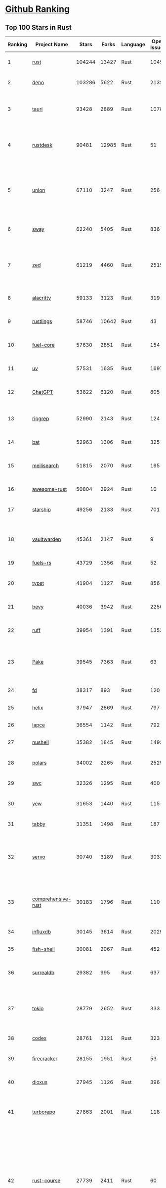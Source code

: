 [Github Ranking](../README.md)
==========

## Top 100 Stars in Rust

| Ranking | Project Name | Stars | Forks | Language | Open Issues | Description | Last Commit |
| ------- | ------------ | ----- | ----- | -------- | ----------- | ----------- | ----------- |
| 1 | [rust](https://github.com/rust-lang/rust) | 104244 | 13427 | Rust | 10455 | Empowering everyone to build reliable and efficient software. | 2025-06-12T04:04:55Z |
| 2 | [deno](https://github.com/denoland/deno) | 103286 | 5622 | Rust | 2132 | A modern runtime for JavaScript and TypeScript. | 2025-06-12T02:56:13Z |
| 3 | [tauri](https://github.com/tauri-apps/tauri) | 93428 | 2889 | Rust | 1078 | Build smaller, faster, and more secure desktop and mobile applications with a web frontend. | 2025-06-11T13:37:00Z |
| 4 | [rustdesk](https://github.com/rustdesk/rustdesk) | 90481 | 12985 | Rust | 51 | An open-source remote desktop application designed for self-hosting, as an alternative to TeamViewer. | 2025-06-11T05:28:51Z |
| 5 | [union](https://github.com/unionlabs/union) | 67110 | 3247 | Rust | 256 | The trust-minimized, zero-knowledge bridging protocol, designed for censorship resistance, extremely high security, and usage in decentralized finance. | 2025-06-11T23:36:48Z |
| 6 | [sway](https://github.com/FuelLabs/sway) | 62240 | 5405 | Rust | 836 | 🌴 Empowering everyone to build reliable and efficient smart contracts. | 2025-06-12T03:35:30Z |
| 7 | [zed](https://github.com/zed-industries/zed) | 61219 | 4460 | Rust | 2515 | Code at the speed of thought – Zed is a high-performance, multiplayer code editor from the creators of Atom and Tree-sitter. | 2025-06-12T01:24:20Z |
| 8 | [alacritty](https://github.com/alacritty/alacritty) | 59133 | 3123 | Rust | 319 | A cross-platform, OpenGL terminal emulator. | 2025-05-31T01:29:24Z |
| 9 | [rustlings](https://github.com/rust-lang/rustlings) | 58746 | 10642 | Rust | 43 | :crab: Small exercises to get you used to reading and writing Rust code! | 2025-06-03T08:32:01Z |
| 10 | [fuel-core](https://github.com/FuelLabs/fuel-core) | 57630 | 2851 | Rust | 154 | Rust full node implementation of the Fuel v2 protocol. | 2025-06-11T14:57:18Z |
| 11 | [uv](https://github.com/astral-sh/uv) | 57531 | 1635 | Rust | 1697 | An extremely fast Python package and project manager, written in Rust. | 2025-06-12T03:12:52Z |
| 12 | [ChatGPT](https://github.com/lencx/ChatGPT) | 53822 | 6120 | Rust | 805 | 🔮 ChatGPT Desktop Application (Mac, Windows and Linux) | 2024-08-29T17:58:11Z |
| 13 | [ripgrep](https://github.com/BurntSushi/ripgrep) | 52990 | 2143 | Rust | 124 | ripgrep recursively searches directories for a regex pattern while respecting your gitignore | 2025-05-30T12:30:52Z |
| 14 | [bat](https://github.com/sharkdp/bat) | 52963 | 1306 | Rust | 325 | A cat(1) clone with wings. | 2025-06-02T16:50:38Z |
| 15 | [meilisearch](https://github.com/meilisearch/meilisearch) | 51815 | 2070 | Rust | 195 | A lightning-fast search engine API bringing AI-powered hybrid search to your sites and applications. | 2025-06-11T15:55:38Z |
| 16 | [awesome-rust](https://github.com/rust-unofficial/awesome-rust) | 50804 | 2924 | Rust | 10 | A curated list of Rust code and resources. | 2025-06-11T13:43:00Z |
| 17 | [starship](https://github.com/starship/starship) | 49256 | 2133 | Rust | 701 | ☄🌌️  The minimal, blazing-fast, and infinitely customizable prompt for any shell! | 2025-06-12T01:36:00Z |
| 18 | [vaultwarden](https://github.com/dani-garcia/vaultwarden) | 45361 | 2147 | Rust | 9 | Unofficial Bitwarden compatible server written in Rust, formerly known as bitwarden_rs | 2025-06-02T19:47:12Z |
| 19 | [fuels-rs](https://github.com/FuelLabs/fuels-rs) | 43729 | 1356 | Rust | 52 | Fuel Network Rust SDK | 2025-06-12T03:38:50Z |
| 20 | [typst](https://github.com/typst/typst) | 41904 | 1127 | Rust | 856 | A new markup-based typesetting system that is powerful and easy to learn. | 2025-06-11T19:05:23Z |
| 21 | [bevy](https://github.com/bevyengine/bevy) | 40036 | 3942 | Rust | 2256 | A refreshingly simple data-driven game engine built in Rust | 2025-06-12T02:50:33Z |
| 22 | [ruff](https://github.com/astral-sh/ruff) | 39954 | 1391 | Rust | 1353 | An extremely fast Python linter and code formatter, written in Rust. | 2025-06-12T03:50:37Z |
| 23 | [Pake](https://github.com/tw93/Pake) | 39545 | 7363 | Rust | 63 | 🤱🏻 Turn any webpage into a desktop app with Rust.  🤱🏻 利用 Rust 轻松构建轻量级多端桌面应用 | 2025-03-25T12:35:16Z |
| 24 | [fd](https://github.com/sharkdp/fd) | 38317 | 893 | Rust | 120 | A simple, fast and user-friendly alternative to 'find' | 2025-06-08T21:08:34Z |
| 25 | [helix](https://github.com/helix-editor/helix) | 37947 | 2869 | Rust | 797 | A post-modern modal text editor. | 2025-06-11T15:57:07Z |
| 26 | [lapce](https://github.com/lapce/lapce) | 36554 | 1142 | Rust | 792 | Lightning-fast and Powerful Code Editor written in Rust | 2025-06-12T00:46:13Z |
| 27 | [nushell](https://github.com/nushell/nushell) | 35382 | 1845 | Rust | 1492 | A new type of shell | 2025-06-11T00:27:38Z |
| 28 | [polars](https://github.com/pola-rs/polars) | 34002 | 2265 | Rust | 2525 | Dataframes powered by a multithreaded, vectorized query engine, written in Rust | 2025-06-11T11:01:00Z |
| 29 | [swc](https://github.com/swc-project/swc) | 32326 | 1295 | Rust | 400 | Rust-based platform for the Web | 2025-06-11T16:22:04Z |
| 30 | [yew](https://github.com/yewstack/yew) | 31653 | 1440 | Rust | 115 | Rust / Wasm framework for creating reliable and efficient web applications | 2025-06-01T03:26:00Z |
| 31 | [tabby](https://github.com/TabbyML/tabby) | 31351 | 1498 | Rust | 187 | Self-hosted AI coding assistant | 2025-06-11T11:40:51Z |
| 32 | [servo](https://github.com/servo/servo) | 30740 | 3189 | Rust | 3031 | Servo aims to empower developers with a lightweight, high-performance alternative for embedding web technologies in applications. | 2025-06-12T03:41:32Z |
| 33 | [comprehensive-rust](https://github.com/google/comprehensive-rust) | 30183 | 1796 | Rust | 110 | This is the Rust course used by the Android team at Google. It provides you the material to quickly teach Rust. | 2025-06-11T17:27:08Z |
| 34 | [influxdb](https://github.com/influxdata/influxdb) | 30145 | 3614 | Rust | 2029 | Scalable datastore for metrics, events, and real-time analytics | 2025-06-11T21:30:17Z |
| 35 | [fish-shell](https://github.com/fish-shell/fish-shell) | 30081 | 2067 | Rust | 452 | The user-friendly command line shell. | 2025-06-11T12:06:03Z |
| 36 | [surrealdb](https://github.com/surrealdb/surrealdb) | 29382 | 995 | Rust | 637 | A scalable, distributed, collaborative, document-graph database, for the realtime web | 2025-06-12T00:58:03Z |
| 37 | [tokio](https://github.com/tokio-rs/tokio) | 28779 | 2652 | Rust | 333 | A runtime for writing reliable asynchronous applications with Rust. Provides I/O, networking, scheduling, timers, ... | 2025-06-11T08:07:35Z |
| 38 | [codex](https://github.com/openai/codex) | 28761 | 3121 | Rust | 323 | Lightweight coding agent that runs in your terminal | 2025-06-11T22:16:33Z |
| 39 | [firecracker](https://github.com/firecracker-microvm/firecracker) | 28155 | 1951 | Rust | 53 | Secure and fast microVMs for serverless computing. | 2025-06-10T13:01:09Z |
| 40 | [dioxus](https://github.com/DioxusLabs/dioxus) | 27945 | 1126 | Rust | 396 | Fullstack app framework for web, desktop, mobile, and more. | 2025-06-09T18:08:28Z |
| 41 | [turborepo](https://github.com/vercel/turborepo) | 27863 | 2001 | Rust | 118 | Build system optimized for JavaScript and TypeScript, written in Rust | 2025-06-11T01:46:26Z |
| 42 | [rust-course](https://github.com/sunface/rust-course) | 27739 | 2411 | Rust | 60 | “连续八年成为全世界最受喜爱的语言，无 GC 也无需手动内存管理、极高的性能和安全性、过程/OO/函数式编程、优秀的包管理、JS 未来基石" — 工作之余的第二语言来试试 Rust 吧。本书拥有全面且深入的讲解、生动贴切的示例、德芙般丝滑的内容，这可能是目前最用心的 Rust 中文学习教程 / Book  | 2025-05-27T03:47:44Z |
| 43 | [linera-protocol](https://github.com/linera-io/linera-protocol) | 27401 | 1784 | Rust | 463 | Main repository for the Linera protocol | 2025-06-11T17:36:31Z |
| 44 | [zoxide](https://github.com/ajeetdsouza/zoxide) | 27060 | 634 | Rust | 101 | A smarter cd command. Supports all major shells. | 2025-05-30T23:23:54Z |
| 45 | [iced](https://github.com/iced-rs/iced) | 26769 | 1318 | Rust | 313 | A cross-platform GUI library for Rust, inspired by Elm | 2025-06-10T00:32:41Z |
| 46 | [delta](https://github.com/dandavison/delta) | 26413 | 418 | Rust | 267 | A syntax-highlighting pager for git, diff, grep, and blame output | 2025-05-02T15:41:04Z |
| 47 | [just](https://github.com/casey/just) | 25858 | 549 | Rust | 298 | 🤖 Just a command runner | 2025-06-09T22:35:45Z |
| 48 | [yazi](https://github.com/sxyazi/yazi) | 25706 | 550 | Rust | 41 | 💥 Blazing fast terminal file manager written in Rust, based on async I/O. | 2025-06-11T07:38:35Z |
| 49 | [hyperfine](https://github.com/sharkdp/hyperfine) | 25297 | 403 | Rust | 40 | A command-line benchmarking tool | 2025-05-01T02:03:20Z |
| 50 | [Rocket](https://github.com/rwf2/Rocket) | 25192 | 1596 | Rust | 49 | A web framework for Rust. | 2025-05-04T10:05:41Z |
| 51 | [egui](https://github.com/emilk/egui) | 25095 | 1757 | Rust | 788 | egui: an easy-to-use immediate mode GUI in Rust that runs on both web and native | 2025-06-11T21:02:52Z |
| 52 | [zellij](https://github.com/zellij-org/zellij) | 24529 | 752 | Rust | 1132 | A terminal workspace with batteries included | 2025-06-11T17:56:13Z |
| 53 | [sniffnet](https://github.com/GyulyVGC/sniffnet) | 24390 | 760 | Rust | 34 | Comfortably monitor your Internet traffic 🕵️‍♂️ | 2025-06-11T03:11:58Z |
| 54 | [pingora](https://github.com/cloudflare/pingora) | 24381 | 1405 | Rust | 137 | A library for building fast, reliable and evolvable network services. | 2025-05-30T19:11:10Z |
| 55 | [atuin](https://github.com/atuinsh/atuin) | 24228 | 658 | Rust | 329 | ✨ Magical shell history | 2025-06-11T18:12:20Z |
| 56 | [qdrant](https://github.com/qdrant/qdrant) | 24101 | 1651 | Rust | 325 | Qdrant - High-performance, massive-scale Vector Database and Vector Search Engine for the next generation of AI. Also available in the cloud https://cloud.qdrant.io/ | 2025-06-11T19:10:20Z |
| 57 | [Rust](https://github.com/TheAlgorithms/Rust) | 24086 | 2396 | Rust | 2 |  All Algorithms implemented in Rust  | 2025-06-10T20:50:13Z |
| 58 | [exa](https://github.com/ogham/exa) | 23965 | 662 | Rust | 199 | A modern replacement for ‘ls’. | 2024-09-24T15:18:09Z |
| 59 | [czkawka](https://github.com/qarmin/czkawka) | 23953 | 749 | Rust | 465 | Multi functional app to find duplicates, empty folders, similar images etc. | 2025-05-10T10:51:17Z |
| 60 | [tools](https://github.com/rome/tools) | 23629 | 658 | Rust | 86 | Unified developer tools for JavaScript, TypeScript, and the web | 2023-09-04T08:42:49Z |
| 61 | [actix-web](https://github.com/actix/actix-web) | 23064 | 1743 | Rust | 185 | Actix Web is a powerful, pragmatic, and extremely fast web framework for Rust. | 2025-06-09T01:00:00Z |
| 62 | [difftastic](https://github.com/Wilfred/difftastic) | 22375 | 378 | Rust | 208 | a structural diff that understands syntax 🟥🟩 | 2025-06-08T09:04:42Z |
| 63 | [axum](https://github.com/tokio-rs/axum) | 21905 | 1188 | Rust | 49 | Ergonomic and modular web framework built with Tokio, Tower, and Hyper | 2025-06-08T09:35:54Z |
| 64 | [anki](https://github.com/ankitects/anki) | 21886 | 2362 | Rust | 204 | Anki's shared backend and web components, and the Qt frontend | 2025-06-11T06:38:09Z |
| 65 | [fnm](https://github.com/Schniz/fnm) | 21125 | 552 | Rust | 275 | 🚀 Fast and simple Node.js version manager, built in Rust | 2025-06-10T09:36:10Z |
| 66 | [tree-sitter](https://github.com/tree-sitter/tree-sitter) | 20940 | 1863 | Rust | 161 | An incremental parsing system for programming tools | 2025-06-11T16:21:15Z |
| 67 | [sonic](https://github.com/valeriansaliou/sonic) | 20781 | 599 | Rust | 64 | 🦔 Fast, lightweight & schema-less search backend. An alternative to Elasticsearch that runs on a few MBs of RAM. | 2025-01-06T21:19:17Z |
| 68 | [coreutils](https://github.com/uutils/coreutils) | 20726 | 1496 | Rust | 359 | Cross-platform Rust rewrite of the GNU coreutils | 2025-06-11T17:04:28Z |
| 69 | [hyperswitch](https://github.com/juspay/hyperswitch) | 20685 | 3410 | Rust | 643 | An open source payments switch written in Rust to make payments fast, reliable and affordable | 2025-06-12T00:31:34Z |
| 70 | [wezterm](https://github.com/wezterm/wezterm) | 20664 | 932 | Rust | 1199 | A GPU-accelerated cross-platform terminal emulator and multiplexer written by @wez and implemented in Rust | 2025-06-04T13:02:20Z |
| 71 | [chroma](https://github.com/chroma-core/chroma) | 20419 | 1643 | Rust | 307 | the AI-native open-source embedding database | 2025-06-12T03:57:30Z |
| 72 | [RustPython](https://github.com/RustPython/RustPython) | 20145 | 1318 | Rust | 319 | A Python Interpreter written in Rust | 2025-06-09T09:16:54Z |
| 73 | [xi-editor](https://github.com/xi-editor/xi-editor) | 19820 | 702 | Rust | 135 | A modern editor with a backend written in Rust. | 2024-03-19T00:11:37Z |
| 74 | [mdBook](https://github.com/rust-lang/mdBook) | 19799 | 1737 | Rust | 525 | Create book from markdown files. Like Gitbook but implemented in Rust | 2025-06-09T15:29:09Z |
| 75 | [wasmer](https://github.com/wasmerio/wasmer) | 19798 | 887 | Rust | 241 | 🚀 Fast, secure, lightweight containers based on WebAssembly | 2025-06-11T14:28:42Z |
| 76 | [gitui](https://github.com/gitui-org/gitui) | 19723 | 619 | Rust | 187 | Blazing 💥 fast terminal-ui for git written in rust 🦀 | 2025-06-09T03:20:21Z |
| 77 | [vector](https://github.com/vectordotdev/vector) | 19699 | 1765 | Rust | 1932 | A high-performance observability data pipeline. | 2025-06-11T21:57:08Z |
| 78 | [gleam](https://github.com/gleam-lang/gleam) | 19395 | 824 | Rust | 155 | ⭐️ A friendly language for building type-safe, scalable systems! | 2025-06-10T14:08:26Z |
| 79 | [slint](https://github.com/slint-ui/slint) | 19380 | 685 | Rust | 700 | Slint is an open-source declarative GUI toolkit to build native user interfaces for Rust, C++, JavaScript, or Python apps. | 2025-06-11T18:15:00Z |
| 80 | [biome](https://github.com/biomejs/biome) | 19269 | 598 | Rust | 180 | A toolchain for web projects, aimed to provide functionalities to maintain them. Biome offers formatter and linter, usable via CLI and LSP. | 2025-06-11T18:06:54Z |
| 81 | [Bend](https://github.com/HigherOrderCO/Bend) | 18788 | 462 | Rust | 93 | A massively parallel, high-level programming language | 2025-06-03T17:36:56Z |
| 82 | [relay](https://github.com/facebook/relay) | 18635 | 1855 | Rust | 591 | Relay is a JavaScript framework for building data-driven React applications. | 2025-06-12T03:14:57Z |
| 83 | [neon](https://github.com/neondatabase/neon) | 18613 | 681 | Rust | 637 | Neon: Serverless Postgres. We separated storage and compute to offer autoscaling, code-like database branching, and scale to zero. | 2025-06-11T23:38:12Z |
| 84 | [cube](https://github.com/cube-js/cube) | 18603 | 1843 | Rust | 631 | 📊 Cube’s universal semantic layer platform is the next evolution of OLAP technology for AI, BI, spreadsheets, and embedded analytics | 2025-06-11T20:00:34Z |
| 85 | [leptos](https://github.com/leptos-rs/leptos) | 18560 | 768 | Rust | 89 | Build fast web applications with Rust. | 2025-06-12T01:31:47Z |
| 86 | [spotify-tui](https://github.com/Rigellute/spotify-tui) | 18227 | 542 | Rust | 272 | Spotify for the terminal written in Rust 🚀 | 2024-04-04T15:03:12Z |
| 87 | [candle](https://github.com/huggingface/candle) | 17382 | 1119 | Rust | 423 | Minimalist ML framework for Rust | 2025-06-07T14:02:58Z |
| 88 | [universal-android-debloater](https://github.com/0x192/universal-android-debloater) | 17091 | 887 | Rust | 458 | Cross-platform GUI written in Rust using ADB to debloat non-rooted android devices. Improve your privacy, the security and battery life of your device. | 2024-08-02T16:16:12Z |
| 89 | [ruffle](https://github.com/ruffle-rs/ruffle) | 16758 | 889 | Rust | 5709 | A Flash Player emulator written in Rust | 2025-06-12T00:04:55Z |
| 90 | [SpacetimeDB](https://github.com/clockworklabs/SpacetimeDB) | 16749 | 570 | Rust | 379 | Multiplayer at the speed of light | 2025-06-12T02:27:17Z |
| 91 | [diem](https://github.com/diem/diem) | 16697 | 2581 | Rust | 357 | Diem’s mission is to build a trusted and innovative financial network that empowers people and businesses around the world. | 2025-05-13T05:57:59Z |
| 92 | [RustScan](https://github.com/bee-san/RustScan) | 16645 | 1126 | Rust | 27 | 🤖 The Modern Port Scanner 🤖 | 2025-06-10T09:31:23Z |
| 93 | [wasmtime](https://github.com/bytecodealliance/wasmtime) | 16499 | 1435 | Rust | 723 | A lightweight WebAssembly runtime that is fast, secure, and standards-compliant | 2025-06-12T01:01:40Z |
| 94 | [pyxel](https://github.com/kitao/pyxel) | 16391 | 886 | Rust | 11 | A retro game engine for Python | 2025-06-07T15:41:47Z |
| 95 | [book](https://github.com/rust-lang/book) | 16231 | 3658 | Rust | 170 | The Rust Programming Language | 2025-06-03T21:08:13Z |
| 96 | [mise](https://github.com/jdx/mise) | 15997 | 529 | Rust | 25 | dev tools, env vars, task runner | 2025-06-12T00:12:58Z |
| 97 | [jj](https://github.com/jj-vcs/jj) | 15951 | 538 | Rust | 487 | A Git-compatible VCS that is both simple and powerful | 2025-06-12T00:39:59Z |
| 98 | [tikv](https://github.com/tikv/tikv) | 15891 | 2190 | Rust | 1229 | Distributed transactional key-value database, originally created to complement TiDB | 2025-06-12T03:37:20Z |
| 99 | [navi](https://github.com/denisidoro/navi) | 15847 | 530 | Rust | 90 | An interactive cheatsheet tool for the command-line | 2025-06-10T09:11:21Z |
| 100 | [eza](https://github.com/eza-community/eza) | 15784 | 297 | Rust | 200 | A modern alternative to ls | 2025-06-09T21:04:39Z |

